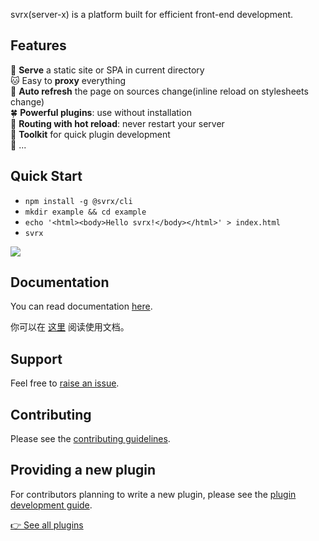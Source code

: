 svrx(server-x) is a platform built for efficient front-end development.

## Features

🍻  **Serve** a static site or SPA in current directory               
🐱 Easy to **proxy** everything             
🏈   **Auto refresh** the page on sources change(inline reload on stylesheets change)             
🍀   **Powerful plugins**: use without installation               
🐥   **Routing with hot reload**: never restart your server               
🚀   **Toolkit** for quick plugin development             
🎊  ...

## Quick Start

 - `npm install -g @svrx/cli`
 - `mkdir example && cd example`
 - `echo '<html><body>Hello svrx!</body></html>' > index.html`
 - `svrx`

![](/assets/demo.png)

## Documentation

You can read documentation [here](https://svrxjs.github.io/svrx-docs/en/).

你可以在 [这里](https://svrxjs.github.io/svrx-docs/zh/) 阅读使用文档。

## Support

Feel free to [raise an issue](https://github.com/svrxjs/svrx/issues/new/choose).

## Contributing

Please see the [contributing guidelines](https://svrxjs.github.io/svrx-docs/en/contribution.html).

## Providing a new plugin

For contributors planning to write a new plugin, please see the [plugin development guide](https://svrxjs.github.io/svrx-docs/en/plugin/contribution.html).

[👉 See all plugins](/plugin?query=svrx-plugin-)
